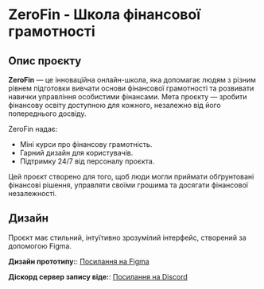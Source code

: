 # ZeroFin - Школа фінансової грамотності

## Опис проєкту

**ZeroFin** — це інноваційна онлайн-школа, яка допомагає людям з різним рівнем підготовки вивчати основи фінансової грамотності та розвивати навички управління особистими фінансами. Мета проєкту — зробити фінансову освіту доступною для кожного, незалежно від його попереднього досвіду.

ZeroFin надає:
- Міні курси про фінансову грамотність.
- Гарний дизайн для користувачів.
- Підтримку 24/7 від персоналу проєкта.

Цей проєкт створено для того, щоб люди могли приймати обґрунтовані фінансові рішення, управляти своїми грошима та досягати фінансової незалежності.

## Дизайн

Проєкт має стильний, інтуїтивно зрозумілий інтерфейс, створений за допомогою Figma.

**Дизайн прототипу:**: [Посилання на Figma](https://www.figma.com/design/0ctL92uT3ZyKbJE2nylNE5/ZeroFin?node-id=0-1&t=aTj7MzHhT5OMTu1W-1)

**Діскорд сервер запису віде:**: [Посилання на Discord](https://discord.com/invite/myt4ENEt5k)
